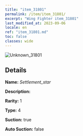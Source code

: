 ```yaml
---
title: "item_31801"
permalink: /item/item_31801/
excerpt: "Wing Fighter item_31801"
last_modified_at: 2023-09-06
locale: en
ref: "item_31801.md"
toc: false
classes: wide
---
```



 ![Unknown_31801](/images/item/Settlement_star_p.png)



## Details

 **Name:** *Settlement_star* 

 **Description:** 

 **Rarity:** 1 

 **Type:** 4 

 **Suction:** true 

 **Auto Suction:** false 


